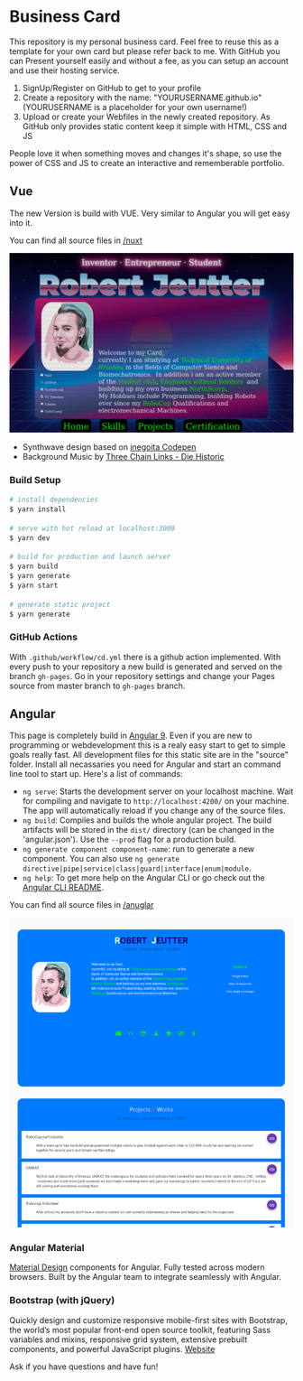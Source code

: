 # Business Card
This repository is my personal business card. Feel free to reuse this as a template for your own card but please refer back to me.
With GitHub you can Present yourself easily and without a fee, as you can setup an account and use their hosting service.

  1. SignUp/Register on GitHub to get to your profile
  2. Create a repository with the name: "YOURUSERNAME.github.io" (YOURUSERNAME is a placeholder for your own username!)
  3. Upload or create your Webfiles in the newly created repository. As GitHub only provides static content keep it simple with HTML, CSS and JS

People love it when something moves and changes it's shape, so use the power of CSS and JS to create an interactive and rememberable portfolio.


## Vue
The new Version is build with VUE. Very similar to Angular you will get easy into it.

You can find all source files in [/nuxt](/nuxt)

![](nuxt.png)

- Synthwave design based on [inegoita Codepen](https://codepen.io/inegoita/pen/BgdXMw?editors=1000)
- Background Music by [Three Chain Links - Die Historic](https://soundcloud.com/beardmont)

### Build Setup
```bash
# install dependencies
$ yarn install

# serve with hot reload at localhost:3000
$ yarn dev

# build for production and launch server
$ yarn build
$ yarn generate
$ yarn start

# generate static project
$ yarn generate
```

### GitHub Actions
With `.github/workflow/cd.yml` there is a github action implemented. With every push to your repository a new build is generated and served on the branch `gh-pages`. Go in your repository settings and change your Pages source from master branch to `gh-pages` branch.

## Angular
This page is completely build in [Angular 9](https://angular.io). Even if you are new to programming or webdevelopment this is a realy easy start to get to simple goals really fast. All development files for this static site are in the "source" folder. Install all necassaries you need for Angular and start an command line tool to start up. Here's a list of commands:
  - `ng serve`: Starts the development server on your localhost machine. Wait for compiling and navigate to `http://localhost:4200/` on your machine. The app will automatically reload if you change any of the source files.
  - `ng build`: Compiles and builds the whole angular project. The build artifacts will be stored in the `dist/` directory (can be changed in the 'angular.json'). Use the `--prod` flag for a production build.
  - `ng generate component component-name`: run to generate a new component. You can also use `ng generate directive|pipe|service|class|guard|interface|enum|module`.
  - `ng help`: To get more help on the Angular CLI or go check out the [Angular CLI README](https://github.com/angular/angular-cli/blob/master/README.md).

You can find all source files in [/anuglar](/angular)

![](angular.png)

### Angular Material
[Material Design](https://material.angular.io) components for Angular. Fully tested across modern browsers. Built by the Angular team to integrate seamlessly with Angular.

### Bootstrap (with jQuery)
Quickly design and customize responsive mobile-first sites with Bootstrap, the world’s most popular front-end open source toolkit, featuring Sass variables and mixins, responsive grid system, extensive prebuilt components, and powerful JavaScript plugins. [Website](https://getbootstrap.com)


Ask if you have questions and have fun!

